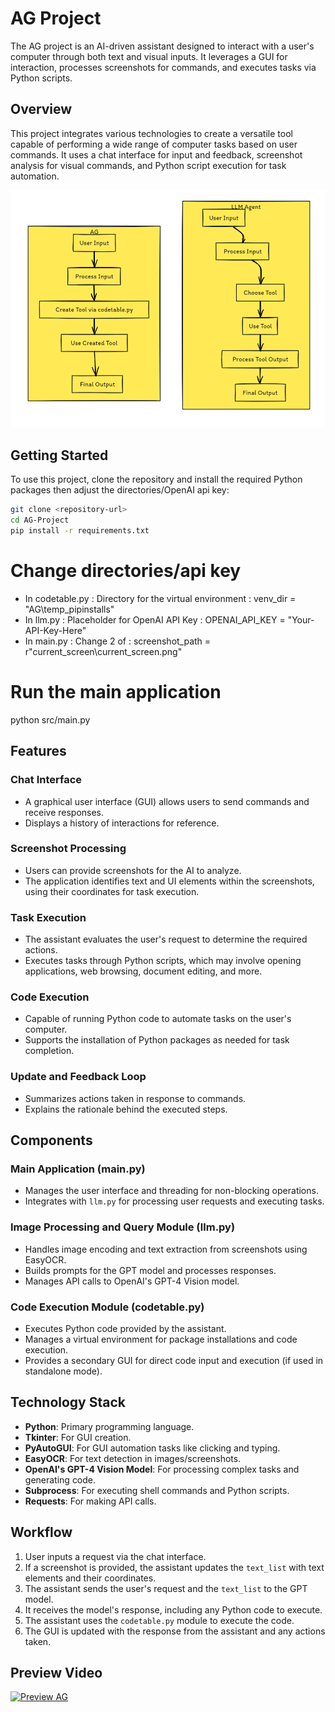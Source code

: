 # AG Project

The AG project is an AI-driven assistant designed to interact with a user's computer through both text and visual inputs. It leverages a GUI for interaction, processes screenshots for commands, and executes tasks via Python scripts.

## Overview

This project integrates various technologies to create a versatile tool capable of performing a wide range of computer tasks based on user commands. It uses a chat interface for input and feedback, screenshot analysis for visual commands, and Python script execution for task automation.

![Example Image](images/Diagram.png)


## Getting Started

To use this project, clone the repository and install the required Python packages then adjust the directories/OpenAI api key:

```bash
git clone <repository-url>
cd AG-Project
pip install -r requirements.txt
```

# Change directories/api key
- In codetable.py : 
Directory for the virtual environment :
venv_dir = "AG\\temp_pipinstalls"
- In llm.py : 
Placeholder for OpenAI API Key :
OPENAI_API_KEY = "Your-API-Key-Here"
- In main.py :
Change 2 of :
screenshot_path = r"current_screen\current_screen.png"

# Run the main application
python src/main.py

## Features

### Chat Interface
- A graphical user interface (GUI) allows users to send commands and receive responses.
- Displays a history of interactions for reference.

### Screenshot Processing
- Users can provide screenshots for the AI to analyze.
- The application identifies text and UI elements within the screenshots, using their coordinates for task execution.

### Task Execution
- The assistant evaluates the user's request to determine the required actions.
- Executes tasks through Python scripts, which may involve opening applications, web browsing, document editing, and more.

### Code Execution
- Capable of running Python code to automate tasks on the user's computer.
- Supports the installation of Python packages as needed for task completion.

### Update and Feedback Loop
- Summarizes actions taken in response to commands.
- Explains the rationale behind the executed steps.

## Components

### Main Application (main.py)
- Manages the user interface and threading for non-blocking operations.
- Integrates with `llm.py` for processing user requests and executing tasks.

### Image Processing and Query Module (llm.py)
- Handles image encoding and text extraction from screenshots using EasyOCR.
- Builds prompts for the GPT model and processes responses.
- Manages API calls to OpenAI's GPT-4 Vision model.

### Code Execution Module (codetable.py)
- Executes Python code provided by the assistant.
- Manages a virtual environment for package installations and code execution.
- Provides a secondary GUI for direct code input and execution (if used in standalone mode).

## Technology Stack
- **Python**: Primary programming language.
- **Tkinter**: For GUI creation.
- **PyAutoGUI**: For GUI automation tasks like clicking and typing.
- **EasyOCR**: For text detection in images/screenshots.
- **OpenAI's GPT-4 Vision Model**: For processing complex tasks and generating code.
- **Subprocess**: For executing shell commands and Python scripts.
- **Requests**: For making API calls.

## Workflow
1. User inputs a request via the chat interface.
2. If a screenshot is provided, the assistant updates the `text_list` with text elements and their coordinates.
3. The assistant sends the user's request and the `text_list` to the GPT model.
4. It receives the model's response, including any Python code to execute.
5. The assistant uses the `codetable.py` module to execute the code.
6. The GUI is updated with the response from the assistant and any actions taken.

## Preview Video
[![Preview AG](https://img.youtube.com/vi/Un6pbXhHo2U/0.jpg)](https://www.youtube.com/watch?v=Un6pbXhHo2U)




